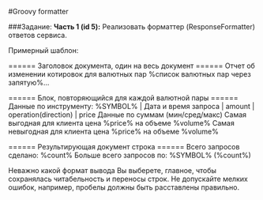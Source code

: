 #Groovy formatter

###Задание:
**Часть 1 (id 5):** Реализовать форматтер (ResponseFormatter) ответов сервиса. 

Примерный шаблон:

====== Заголовок документа, один на весь документ ======
Отчет об изменении котировок для валютных пар %список валютных пар через запятую%...

====== Блок, повторяющийся для каждой валютной пары ======
Данные по инструменту: %SYMBOL%
| Дата и время запроса | amount | operation(direction) | price
Данные по суммам (мин/сред/макс)
Самая выгодная для клиента цена %price% на объеме %volume%
Самая невыгодная для клиента цена %price% на объеме %volume%

====== Результирующая документ строка ======
Всего запросов сделано: %count%
Больше всего запросов по: %SYMBOL% (%count%)

Неважно какой формат вывода Вы выберете, главное, чтобы сохранялась читабельность и переносы строк.
Не допускайте мелких ошибок, например, пробелы должны быть расставлены правильно.